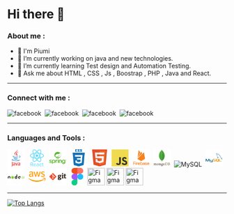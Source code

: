 # Hi there 👋 

###  About me :

- :girl: I'm Piumi
- 🔭 I’m currently working on java and new technologies.
- 🌱 I’m currently learning  Test design and Automation Testing.
- 💬 Ask me about HTML , CSS , Js , Boostrap , PHP , Java and React.

---

### Connect with me :


<div>
<img src="https://github.com/gauravghongde/social-icons/blob/master/SVG/Color/LinkedIN.svg"  title="facebook" alt="facebook" width="40" height="40"/>&nbsp;
<img src="https://github.com/gauravghongde/social-icons/blob/master/PNG/Color/Twitter.png" title="facebook" alt="facebook" width="40" height="40"/>&nbsp;
<img src="https://github.com/gauravghongde/social-icons/blob/master/SVG/Color/Instagram.svg" title="facebook" alt="facebook" width="40" height="40"/>&nbsp;
<img src="https://github.com/gauravghongde/social-icons/blob/master/SVG/Color/Facebook.svg" title="facebook" alt="facebook" width="40" height="40"/>&nbsp;    
</div>  

---

### Languages and Tools :

<div>
  <img src="https://github.com/devicons/devicon/blob/master/icons/java/java-original-wordmark.svg" title="Java" alt="Java" width="40" height="40"/>&nbsp;
  <img src="https://github.com/devicons/devicon/blob/master/icons/react/react-original-wordmark.svg" title="React" alt="React" width="40" height="40"/>&nbsp;
  <img src="https://github.com/devicons/devicon/blob/master/icons/spring/spring-original-wordmark.svg" title="Spring" alt="Spring" width="40" height="40"/>&nbsp;
  <img src="https://github.com/devicons/devicon/blob/master/icons/css3/css3-plain-wordmark.svg"  title="CSS3" alt="CSS" width="40" height="40"/>&nbsp;
  <img src="https://github.com/devicons/devicon/blob/master/icons/html5/html5-original.svg" title="HTML5" alt="HTML" width="40" height="40"/>&nbsp;
  <img src="https://github.com/devicons/devicon/blob/master/icons/javascript/javascript-original.svg" title="JavaScript" alt="JavaScript" width="40" height="40"/>&nbsp;
 <img src="https://github.com/devicons/devicon/blob/master/icons/firebase/firebase-plain-wordmark.svg" title="Firebase" alt="Firebase" width="40" height="40"/>&nbsp;
 <img src="https://github.com/devicons/devicon/blob/master/icons/mongodb/mongodb-original-wordmark.svg" title="MongoDb" alt="MongoDb" width="40 height="40"/>&nbsp;
 <img src=" https://www.kindpng.com/picc/m/197-1973236_microsoft-sql-server-icons-sql-server-2008-hd.png" title="MySQL"  alt="MySQL" width="40" height="40"/>&nbsp;
 <img src="https://github.com/devicons/devicon/blob/master/icons/mysql/mysql-original-wordmark.svg" title="MySQL"  alt="MySQL" width="40" height="40"/>&nbsp;
 <img src="https://github.com/devicons/devicon/blob/master/icons/nodejs/nodejs-original-wordmark.svg" title="NodeJS" alt="NodeJS" width="40" height="40"/>&nbsp;
 <img src="https://github.com/devicons/devicon/blob/master/icons/amazonwebservices/amazonwebservices-plain-wordmark.svg" title="AWS" alt="AWS" width="40" height="40"/>&nbsp;
 <img src="https://github.com/devicons/devicon/blob/master/icons/git/git-original-wordmark.svg" title="Git" **alt="Git" width="40" height="40"/>
 <img src="https://github.com/devicons/devicon/blob/master/icons/figma/figma-original.svg" title="Figma" **alt="Figma" width="40" height="40"/>
 <img src="https://github.com/gauravghongde/social-icons/blob/master/SVG/Color/AdobeXD.svg" title="Figma" **alt="Figma" width="40" height="40"/>                        <img src="https://user-images.githubusercontent.com/7853266/44114706-9c72dd08-9fd1-11e8-8d9d-6d9d651c75ad.png" title="Figma" **alt="Figma" width="40" height="40"/>     <img src="https://iconape.com/wp-content/png_logo_vector/selenium-logo.png" title="Figma" **alt="Figma" width="40" height="40"/>                                                    

</div>

---

[![Top Langs](https://github-readme-stats.vercel.app/api/top-langs/?username=piumi-al&layout=compact)](https://github.com/anuraghazra/github-readme-stats)





